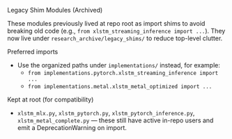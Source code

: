 Legacy Shim Modules (Archived)

These modules previously lived at repo root as import shims to avoid breaking
old code (e.g., `from xlstm_streaming_inference import ...`). They now live
under `research_archive/legacy_shims/` to reduce top-level clutter.

Preferred imports
- Use the organized paths under `implementations/` instead, for example:
  - `from implementations.pytorch.xlstm_streaming_inference import ...`
  - `from implementations.metal.xlstm_metal_optimized import ...`

Kept at root (for compatibility)
- `xlstm_mlx.py`, `xlstm_pytorch.py`, `xlstm_pytorch_inference.py`,
  `xlstm_metal_complete.py` — these still have active in-repo users and
  emit a DeprecationWarning on import.

